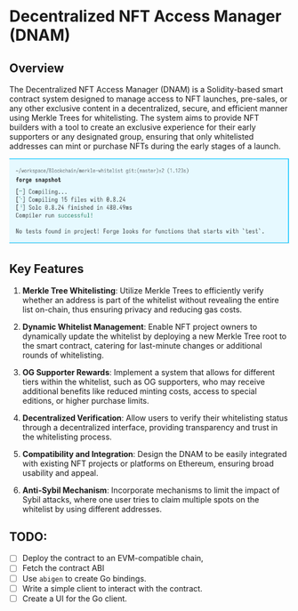 # Decentralized NFT Access Manager (DNAM)

## Overview

The Decentralized NFT Access Manager (DNAM) is a Solidity-based smart contract system designed to manage access to NFT launches, 
pre-sales, or any other exclusive content in a decentralized, secure, and efficient manner using Merkle Trees for whitelisting. 
The system aims to provide NFT builders with a tool to create an exclusive experience for their early 
supporters or any designated group, ensuring that only whitelisted addresses can mint or purchase NFTs 
during the early stages of a launch.

![Compilation successful](img.png)

## Key Features

1. **Merkle Tree Whitelisting**: Utilize Merkle Trees to efficiently verify whether an address is part of the whitelist without revealing the entire list on-chain, thus ensuring privacy and reducing gas costs.

2. **Dynamic Whitelist Management**: Enable NFT project owners to dynamically update the whitelist by deploying a new Merkle Tree root to the smart contract, catering for last-minute changes or additional rounds of whitelisting.

3. **OG Supporter Rewards**: Implement a system that allows for different tiers within the whitelist, such as OG supporters, who may receive additional benefits like reduced minting costs, access to special editions, or higher purchase limits.

4. **Decentralized Verification**: Allow users to verify their whitelisting status through a decentralized interface, providing transparency and trust in the whitelisting process.

5. **Compatibility and Integration**: Design the DNAM to be easily integrated with existing NFT projects or platforms on Ethereum, ensuring broad usability and appeal.

6. **Anti-Sybil Mechanism**: Incorporate mechanisms to limit the impact of Sybil attacks, where one user tries to claim multiple spots on the whitelist by using different addresses.


## TODO:

- [ ] Deploy the contract to an EVM-compatible chain, 
- [ ] Fetch the contract ABI
- [ ] Use `abigen` to create Go bindings. 
- [ ] Write a simple client to interact with the contract.
- [ ] Create a UI for the Go client.